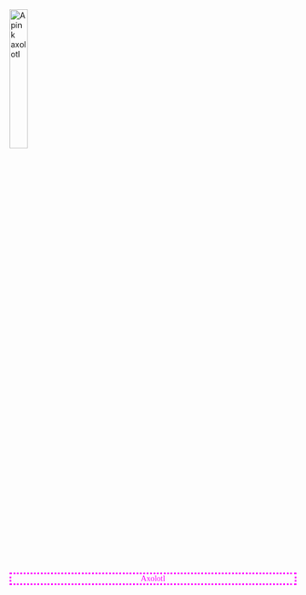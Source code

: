 <img src="https://alicemcgrath.digital.brynmawr.edu/simple-site/images/janeway.jpg" alt="A pink axolotl" width="25%">
<p style="color:magenta;font-family:seriph;border-style:dotted;text-align:center">Axolotl</p>
